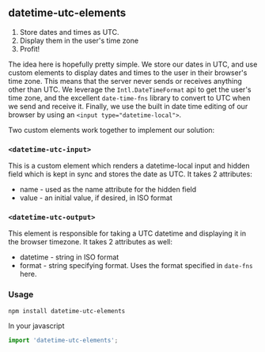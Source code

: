## datetime-utc-elements

1. Store dates and times as UTC.
2. Display them in the user's time zone
3. Profit!

The idea here is hopefully pretty simple. We store our dates in UTC, and use custom elements to display dates and times to the user in their browser's time zone. This means that the server never sends or receives anything other than UTC. We leverage the `Intl.DateTimeFormat` api to get the user's time zone, and the excellent `date-time-fns` library to convert to UTC when we send and receive it. Finally, we use the built in date time editing of our browser by using an `<input type="datetime-local">`. 

Two custom elements work together to implement our solution:

### `<datetime-utc-input>`

This is a custom element which renders a datetime-local input and hidden field which is kept in sync and stores the date as UTC. It takes 2 attributes:

* name - used as the name attribute for the hidden field
* value - an initial value, if desired, in ISO format

### `<datetime-utc-output>`

This element is responsible for taking a UTC datetime and displaying it in the browser timezone. It takes 2 attributes as well:

* datetime - string in ISO format
* format - string specifying format. Uses the format specified in `date-fns` here.

### Usage

```
npm install datetime-utc-elements
```

In your javascript

```javascript
import 'datetime-utc-elements';
```
